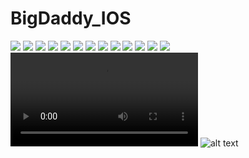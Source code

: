 # BigDaddy_IOS

![](BigDaddyImages/IMG_3082.png)
![](BigDaddyImages/IMG_3083.png)
![](BigDaddyImages/IMG_3084.png)
![](BigDaddyImages/IMG_3085.png)
![](BigDaddyImages/IMG_3086.png)
![](BigDaddyImages/IMG_3087.png)
![](BigDaddyImages/IMG_3088.png)
![](BigDaddyImages/IMG_3089.png)
![](BigDaddyImages/IMG_3090.png)
![](BigDaddyImages/IMG_3091.png)
![](BigDaddyImages/IMG_3092.png)
![](BigDaddyImages/IMG_3093.png)
![](BigDaddyImages/IMG_3097.png)
![](BigDaddyImages/BPPW1872.mp4)
![alt text](https://github.com/dhruvikdhanani/BigDaddy_IOS/blob/master/BidDaddyImages/IMG_3082.png)
